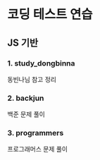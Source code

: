 # 코딩 테스트 연습

<h2>JS 기반</h2>

<h3>1. study_dongbinna</h3>
동빈나님 참고 정리

<h3>2. backjun</h3>
백준 문제 풀이

<h3>3. programmers</h3>
프로그래머스 문제 풀이